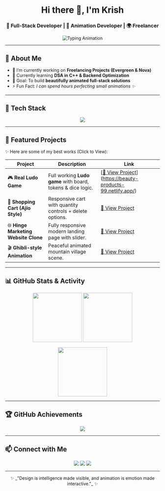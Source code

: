 <!-- Profile Header -->
<h1 align="center">Hi there 👋, I'm Krish</h1>
<h3 align="center">🚀 Full-Stack Developer | 🎨 Animation Developer | 🌍 Freelancer</h3>

<p align="center">
  <img src="https://readme-typing-svg.demolab.com?font=Fira+Code&size=22&duration=3000&pause=1000&color=36BCF7&center=true&vCenter=true&width=600&lines=Full-Stack+Developer;Creative+Animation+Developer;Open+Source+Contributor;Freelancer+%7C+Founder+of+Evergreen+%26+Nova;Always+learning+new+things+%F0%9F%92%AB" alt="Typing Animation" />
</p>

---

## 🌟 About Me
- 🔭 I’m currently working on **Freelancing Projects (Evergreen & Nova)**  
- 🌱 Currently learning **DSA in C++ & Backend Optimization**  
- 🎯 Goal: To build **beautifully animated full-stack solutions**  
- ⚡ Fun Fact: *I can spend hours perfecting small animations ✨*  

---

## 🚀 Tech Stack
<p align="center">
<img src="https://skillicons.dev/icons?i=html,css,tailwind,bootstrap,js,react,nextjs,nodejs,express,mongodb,flutter,cpp,git,github" />
</p>

---

## 📂 Featured Projects  

✨ Here are some of my best works (Click to View):  

| Project | Description | Link |
|---------|-------------|------|
| 🎮 **Real Ludo Game** | Full working **Ludo game** with board, tokens & dice logic. | [[🔗 View Project](#)](https://beauty-products-99.netlify.app/) |
| 🛒 **Shopping Cart (Ajio Style)** | Responsive cart with quantity controls + delete options. | [🔗 View Project](#) |
| 🌐 **Hinge Marketing Website Clone** | Fully responsive modern landing page with slider. | [🔗 View Project](#) |
| 🎬 **Ghibli-style Animation** | Peaceful animated mountain village scene. | [🔗 View Project](#) |

---

## 📊 GitHub Stats & Activity  

<p align="center">
  <img src="https://github-readme-stats.vercel.app/api?username=krish3199&show_icons=true&theme=radical" height="160px"/>
  <img src="https://github-readme-streak-stats.herokuapp.com/?user=krish3199&theme=radical" height="160px"/>
</p>

<p align="center">
  <img src="https://github-readme-stats.vercel.app/api/top-langs/?username=krish3199&layout=compact&theme=radical" height="160px"/>
</p>

---

## 🏆 GitHub Achievements  

<p align="center">
  <img src="https://github-profile-trophy.vercel.app/?username=krish3199&theme=radical&no-frame=true&margin-w=5&margin-h=5" />
</p>

---

## 📫 Connect with Me  
<p align="center">
  <a href="mailto:yourmail@example.com"><img src="https://img.shields.io/badge/Email-D14836?style=for-the-badge&logo=gmail&logoColor=white"/></a>
  <a href="https://linkedin.com/in/krish3199"><img src="https://img.shields.io/badge/LinkedIn-0077B5?style=for-the-badge&logo=linkedin&logoColor=white"/></a>
  <a href="https://twitter.com/krish3199"><img src="https://img.shields.io/badge/Twitter-1DA1F2?style=for-the-badge&logo=twitter&logoColor=white"/></a>
</p>

---

<p align="center">✨ _"Design is intelligence made visible, and animation is emotion made interactive."_ ✨</p>
